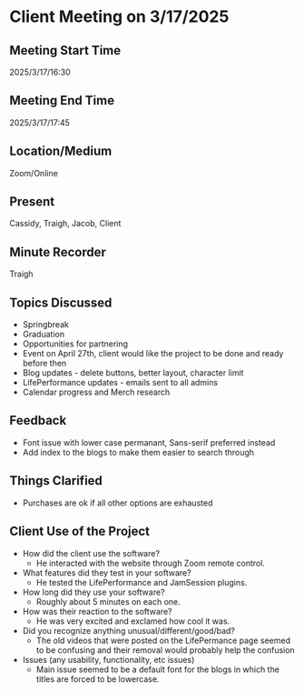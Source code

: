 # Client Meeting on 3/17/2025

## Meeting Start Time

2025/3/17/16:30

## Meeting End Time

2025/3/17/17:45

## Location/Medium

Zoom/Online

## Present

Cassidy, Traigh, Jacob, Client

## Minute Recorder

Traigh

## Topics Discussed

- Springbreak
- Graduation
- Opportunities for partnering
- Event on April 27th, client would like the project to be done and ready before then
- Blog updates - delete buttons, better layout, character limit
- LifePerformance updates - emails sent to all admins
- Calendar progress and Merch research

## Feedback

- Font issue with lower case permanant, Sans-serif preferred instead
- Add index to the blogs to make them easier to search through

## Things Clarified

- Purchases are ok if all other options are exhausted

## Client Use of the Project

- How did the client use the software?
    - He interacted with the website through Zoom remote control.
- What features did they test in your software?
    - He tested the LifePerformance and JamSession plugins.
- How long did they use your software?
    - Roughly about 5 minutes on each one.
- How was their reaction to the software?
    - He was very excited and exclamed how cool it was.
- Did you recognize anything unusual/different/good/bad?
    - The old videos that were posted on the LifePermance page seemed to be confusing and their removal would probably help the confusion
- Issues (any usability, functionality, etc issues)
    - Main issue seemed to be a default font for the blogs in which the titles are forced to be lowercase.